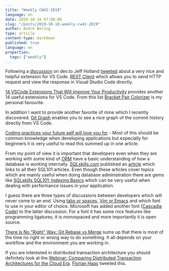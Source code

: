 ```yaml
---
title: "Weekly CW42-2019"
language: en
date: 2019-10-18 07:00:00
slug: "/posts/2019-10-18-weekly-cw42-2019"
author: André Bering
type: article
content-type: markdown
published: true
language: en
properties:
  tags: ["weekly"]
...
```

Following a [discussion](https://dev.to/azure/what-are-your-favorite-vs-code-extensions-and-why-mn) on dev.to Jeff Holland [tweeted](https://twitter.com/jeffhollan/status/1174349865289224192) about a very nice and helpful extension for VS Code. [REST Client](https://marketplace.visualstudio.com/items?itemName=humao.rest-client) which allows you to send HTTP request and view the response in Visual Studio Code directly. 

[14 VSCode Extensions That Will Improve Your Productivity](https://dev.to/x-team/14-vscode-extensions-that-will-improve-your-productivity-27ah) provides another 14 useful extensions for VS Code. From this list [Bracket Pair Colorizer](https://marketplace.visualstudio.com/items?itemName=CoenraadS.bracket-pair-colorizer) is my personal favourite.

In addition I want to provide another favorite of mine which I recently discovered. [Git Graph](https://marketplace.visualstudio.com/items?itemName=mhutchie.git-graph) enables you to see a nice graph of the commit history directly from VS Code.

[Coding practices your future self will love you for](https://dev.to/mohanarpit/coding-practices-your-future-self-will-love-you-for-ohe) - Most of this should be common knowledge when developing applications but especially for beginners it is very useful to read this summed up in one article.

From my point of view it is important that developers even when they are working with some kind of [ORM](https://en.wikipedia.org/wiki/Object-relational_mapping) have a basic understanding of how a database is working internally. [SQLskills.com](https://www.sqlskills.com/) published an [article](https://www.sqlskills.com/help/sql101/) which links to all their SQL101 articles. Even though these articles cover topics which are mainly useful when doing database administration there are gems like [SQLskills SQL101: Indexing Basics](https://www.sqlskills.com/blogs/kimberly/sqlskills-sql101-indexing/) which can be very useful when dealing with performance issues in your application.

I guess there are three types of discussions between developers which will never come to an end. Using [tabs or spaces](https://stackoverflow.blog/2017/06/15/developers-use-spaces-make-money-use-tabs/), [Vim or Emacs](https://en.wikipedia.org/wiki/Editor_war) and which font to use in your editor of choice. Microsoft has added another font ([Cascadia Code](https://devblogs.microsoft.com/commandline/cascadia-code/)) to the latter discussion. For a font it has some nice features like programming ligatures, it is monospaced and more importantly it is open source.

[There Is No "Right" Way: Git Rebase vs Merge](https://dev.to/molly_struve/there-is-no-right-way-git-rebase-vs-merge-2hc5) sums up that there is most of the time no right or wrong way to do something. It all depends on your workflow and the environment you are working in.

If you are interested in distributed transaction architecture you should definitely look at the [Webinar: Comparing Distributed Transaction Architectures for the Cloud Era](https://www.youtube.com/watch?time_continue=2&v=w_zYYF3-iSo). [Florian Haas](https://twitter.com/xahteiwi/status/1175035083641827328) tweeted this.
